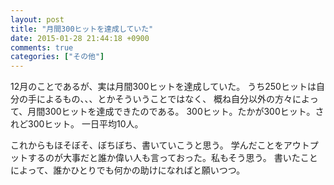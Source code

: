 ```yaml
---
layout: post
title: "月間300ヒットを達成していた"
date: 2015-01-28 21:44:18 +0900
comments: true
categories: ["その他"]
---
```


12月のことであるが、実は月間300ヒットを達成していた。
うち250ヒットは自分の手によるもの、、、とかそういうことではなく、
概ね自分以外の方々によって、月間300ヒットを達成できたのである。
300ヒット。たかが300ヒット。されど300ヒット。 一日平均10人。

これからもほそぼそ、ぼちぼち、書いていこうと思う。
学んだことをアウトプットするのが大事だと誰か偉い人も言っておった。私もそう思う。
書いたことによって、誰かひとりでも何かの助けになればと願いつつ。

